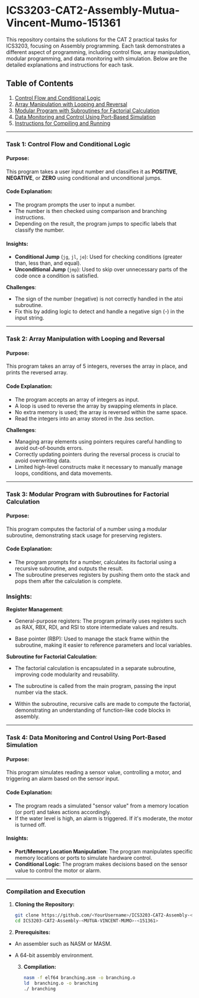 # ICS3203-CAT2-Assembly-Mutua-Vincent-Mumo-151361

This repository contains the solutions for the CAT 2 practical tasks for ICS3203, focusing on Assembly programming. Each task demonstrates a different aspect of programming, including control flow, array manipulation, modular programming, and data monitoring with simulation. Below are the detailed explanations and instructions for each task.

## Table of Contents
1. [Control Flow and Conditional Logic](#task-1)
2. [Array Manipulation with Looping and Reversal](#task-2)
3. [Modular Program with Subroutines for Factorial Calculation](#task-3)
4. [Data Monitoring and Control Using Port-Based Simulation](#task-4)
5. [Instructions for Compiling and Running](#instructions)

---

### Task 1: Control Flow and Conditional Logic

#### Purpose:
This program takes a user input number and classifies it as **POSITIVE**, **NEGATIVE**, or **ZERO** using conditional and unconditional jumps.

#### Code Explanation:
- The program prompts the user to input a number.
- The number is then checked using comparison and branching instructions.
- Depending on the result, the program jumps to specific labels that classify the number.

#### Insights:
- **Conditional Jump** (`jg`, `jl`, `je`): Used for checking conditions (greater than, less than, and equal).
- **Unconditional Jump** (`jmp`): Used to skip over unnecessary parts of the code once a condition is satisfied.

 **Challenges**:
 - The sign of the number (negative) is not correctly handled in the atoi subroutine.
 - Fix this by adding logic to detect and handle a negative sign (-) in the input string.



---

### Task 2: Array Manipulation with Looping and Reversal

#### Purpose:
This program takes an array of 5 integers, reverses the array in place, and prints the reversed array.

#### Code Explanation:
- The program accepts an array of integers as input.
- A loop is used to reverse the array by swapping elements in place.
- No extra memory is used; the array is reversed within the same space.
- Read the integers into an array stored in the .bss section.

  
 **Challenges**:
- Managing array elements using pointers requires careful handling to avoid out-of-bounds errors.
- Correctly updating pointers during the reversal process is crucial to avoid overwriting data.
-  Limited high-level constructs make it necessary to manually manage loops, conditions, and data movements.

---

### Task 3: Modular Program with Subroutines for Factorial Calculation

#### Purpose:
This program computes the factorial of a number using a modular subroutine, demonstrating stack usage for preserving registers.

#### Code Explanation:
- The program prompts for a number, calculates its factorial using a recursive subroutine, and outputs the result.
- The subroutine preserves registers by pushing them onto the stack and pops them after the calculation is complete.


### Insights:
**Register Management**:

- General-purpose registers: The program primarily uses registers such as RAX, RBX, RDI, and RSI to store intermediate values and results.

- Base pointer (RBP): Used to manage the stack frame within the subroutine, making it easier to reference parameters and local variables.


**Subroutine for Factorial Calculation**:

- The factorial calculation is encapsulated in a separate subroutine, improving code modularity and reusability.

- The subroutine is called from the main program, passing the input number via the stack.

- Within the subroutine, recursive calls are made to compute the factorial, demonstrating an understanding of function-like code blocks in assembly.

---

### Task 4: Data Monitoring and Control Using Port-Based Simulation

#### Purpose:
This program simulates reading a sensor value, controlling a motor, and triggering an alarm based on the sensor input.

#### Code Explanation:
- The program reads a simulated "sensor value" from a memory location (or port) and takes actions accordingly.
- If the water level is high, an alarm is triggered. If it's moderate, the motor is turned off.

#### Insights:
- **Port/Memory Location Manipulation**: The program manipulates specific memory locations or ports to simulate hardware control.
- **Conditional Logic**: The program makes decisions based on the sensor value to control the motor or alarm.

---

### Compilation and Execution

1. **Cloning the Repository:**
   ```bash
   git clone https://github.com/<YourUsername>/ICS3203-CAT2-Assembly-<MUTUA-VINCENT-MUMO>-<151361>.git
   cd ICS3203-CAT2-Assembly-<MUTUA-VINCENT-MUMO>-<151361>

 2. **Prerequisites:**
- An assembler such as NASM or MASM.
- A 64-bit assembly environment.

  3. **Compilation:**
     ```bash
     nasm -f elf64 branching.asm -o branching.o
     ld  branching.o -o branching
     ./ branching
